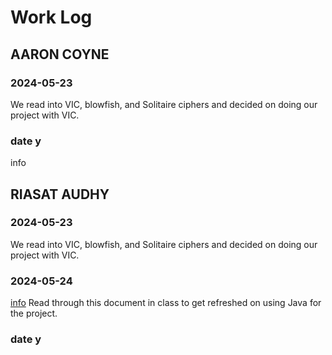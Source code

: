 # Work Log

## AARON COYNE

### 2024-05-23

We read into VIC, blowfish, and Solitaire ciphers and decided on doing our project with VIC.

### date y

info


## RIASAT AUDHY

### 2024-05-23

We read into VIC, blowfish, and Solitaire ciphers and decided on doing our project with VIC.

### 2024-05-24

[info](https://web.stanford.edu/class/archive/cs/cs108/cs108.1092/JavaBasicRefresher.pdf)
Read through this document in class to get refreshed on using Java for the project.

### date y
